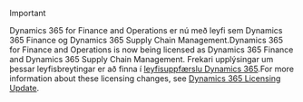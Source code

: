 > [!IMPORTANT]
> <span data-ttu-id="90764-101">Dynamics 365 for Finance and Operations er nú með leyfi sem Dynamics 365 Finance og Dynamics 365 Supply Chain Management.</span><span class="sxs-lookup"><span data-stu-id="90764-101">Dynamics 365 for Finance and Operations is now being licensed as Dynamics 365 Finance and Dynamics 365 Supply Chain Management.</span></span> <span data-ttu-id="90764-102">Frekari upplýsingar um þessar leyfisbreytingar er að finna í [leyfisuppfærslu Dynamics 365](https://docs.microsoft.com/dynamics365/licensing/update).</span><span class="sxs-lookup"><span data-stu-id="90764-102">For more information about these licensing changes, see [Dynamics 365 Licensing Update](https://docs.microsoft.com/dynamics365/licensing/update).</span></span> 

